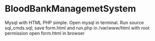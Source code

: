 # BloodBankManagemetSystem
Mysql with HTML PHP simple.
Open mysql in terminal. Run source sql_cmds.sql;
save form.html and run.php in /var/www/html with root permission
open form.html in browser
